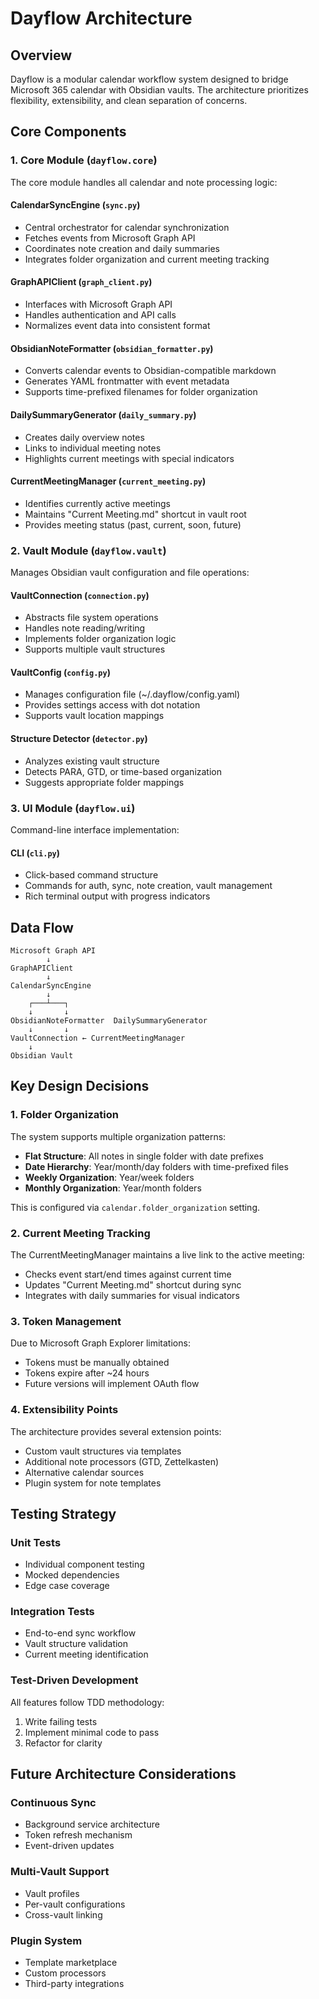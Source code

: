 # Dayflow Architecture

## Overview

Dayflow is a modular calendar workflow system designed to bridge Microsoft 365 calendar with Obsidian vaults. The architecture prioritizes flexibility, extensibility, and clean separation of concerns.

## Core Components

### 1. Core Module (`dayflow.core`)

The core module handles all calendar and note processing logic:

#### CalendarSyncEngine (`sync.py`)
- Central orchestrator for calendar synchronization
- Fetches events from Microsoft Graph API
- Coordinates note creation and daily summaries
- Integrates folder organization and current meeting tracking

#### GraphAPIClient (`graph_client.py`)
- Interfaces with Microsoft Graph API
- Handles authentication and API calls
- Normalizes event data into consistent format

#### ObsidianNoteFormatter (`obsidian_formatter.py`)
- Converts calendar events to Obsidian-compatible markdown
- Generates YAML frontmatter with event metadata
- Supports time-prefixed filenames for folder organization

#### DailySummaryGenerator (`daily_summary.py`)
- Creates daily overview notes
- Links to individual meeting notes
- Highlights current meetings with special indicators

#### CurrentMeetingManager (`current_meeting.py`)
- Identifies currently active meetings
- Maintains "Current Meeting.md" shortcut in vault root
- Provides meeting status (past, current, soon, future)

### 2. Vault Module (`dayflow.vault`)

Manages Obsidian vault configuration and file operations:

#### VaultConnection (`connection.py`)
- Abstracts file system operations
- Handles note reading/writing
- Implements folder organization logic
- Supports multiple vault structures

#### VaultConfig (`config.py`)
- Manages configuration file (~/.dayflow/config.yaml)
- Provides settings access with dot notation
- Supports vault location mappings

#### Structure Detector (`detector.py`)
- Analyzes existing vault structure
- Detects PARA, GTD, or time-based organization
- Suggests appropriate folder mappings

### 3. UI Module (`dayflow.ui`)

Command-line interface implementation:

#### CLI (`cli.py`)
- Click-based command structure
- Commands for auth, sync, note creation, vault management
- Rich terminal output with progress indicators

## Data Flow

```
Microsoft Graph API
        ↓
GraphAPIClient
        ↓
CalendarSyncEngine
        ↓
    ┌───┴───┐
    ↓       ↓
ObsidianNoteFormatter  DailySummaryGenerator
    ↓       ↓
VaultConnection ← CurrentMeetingManager
    ↓
Obsidian Vault
```

## Key Design Decisions

### 1. Folder Organization

The system supports multiple organization patterns:
- **Flat Structure**: All notes in single folder with date prefixes
- **Date Hierarchy**: Year/month/day folders with time-prefixed files
- **Weekly Organization**: Year/week folders
- **Monthly Organization**: Year/month folders

This is configured via `calendar.folder_organization` setting.

### 2. Current Meeting Tracking

The CurrentMeetingManager maintains a live link to the active meeting:
- Checks event start/end times against current time
- Updates "Current Meeting.md" shortcut during sync
- Integrates with daily summaries for visual indicators

### 3. Token Management

Due to Microsoft Graph Explorer limitations:
- Tokens must be manually obtained
- Tokens expire after ~24 hours
- Future versions will implement OAuth flow

### 4. Extensibility Points

The architecture provides several extension points:
- Custom vault structures via templates
- Additional note processors (GTD, Zettelkasten)
- Alternative calendar sources
- Plugin system for note templates

## Testing Strategy

### Unit Tests
- Individual component testing
- Mocked dependencies
- Edge case coverage

### Integration Tests
- End-to-end sync workflow
- Vault structure validation
- Current meeting identification

### Test-Driven Development
All features follow TDD methodology:
1. Write failing tests
2. Implement minimal code to pass
3. Refactor for clarity

## Future Architecture Considerations

### Continuous Sync
- Background service architecture
- Token refresh mechanism
- Event-driven updates

### Multi-Vault Support
- Vault profiles
- Per-vault configurations
- Cross-vault linking

### Plugin System
- Template marketplace
- Custom processors
- Third-party integrations
